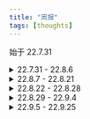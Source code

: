 ```yaml
---
title: "周报"
tags: [thoughts]
---
```


始于 22.7.31

<!--more-->


<details>
  <summary>22.7.31 - 22.8.6</summary>

本周原计划是准备秋招，在周一干完了能应付一周的活后，周二突然来了个很急的需求，要求本周内完成，秋招的事就只能先放放了。

这个需求非常 CRUD，需要从服务器日志中解析出所有的用户 id，调用 rpc 接口去查询用户的更多数据，最后把数据通过 api 插入到 OLAP 数据库。

最终顺利在周五完成需求，事后总结有几点收获：

* 动态语言挺好用。setattr 能对库的类增加成员函数，减少很多冗余代码。不过对于其他语言，用 trait 也能满足我的需求
* 类型系统很重要，py 应该强制要求类型标注。内部库有一个函数调用类型匹配错误的 bug，该代码之前没被调用过，藏匿至今，不可思议。要是有类型标注，不致于此。想起之前跟面试官介绍 mypy 项目的被鄙夷的场面了
* 库函数向用户通知错误的方式，除了错误码就是抛出异常。这次的需求用 py2 编写，我采用抛出异常的方式，在主函数 catch 异常并写入日志，极大降低理清程序逻辑的心智负担，避免错误码层层传递，深刻感受到异常控制流的威力
* 以下代码并不等价
```
try:
    count += 1
except:
    count += 1
```

```
try:
    pass
except:
    pass
finally:
    count += 1
```
* 序列化反序列化意外地非常耗时。之前读 ddia 有这么一段话，大意是，内存数据库更快的原因不在于数据是存放在内存中，而是因为免去了数据打包解包的过程。如果内存足够大，基于磁盘的数据库也可以不需要磁盘 IO。当时将信将疑，现在总算见识到了
* 在思考业务的边界情况时，总结了一些方法论。比如函数的语义最好写成纯函数，逻辑性的 bug 通常出现在有副作用的变量上，需要着重关注有副作用变量经过的控制流，以及与该变量有关联的其他副作用变量。总结得还不太完善。我觉得形式化验证是不是就在关心这方面的工作，有空了解一下
* 公司内部的工具链太老了，吐槽已久。正好周一读了这篇[博文](https://xuanwo.io/reports/2022-25/)，有了更深的体会
</details>



<details>
  <summary>22.8.7 - 22.8.21</summary>

这两周在准备面试的东西，快速复习之前的笔记，发现好多细节都忘记了，可惜没太多时间去温习，只能走马观花，感觉有点手忙脚乱，不知道要干嘛了。

到目前为止投了 13 家公司，有回复的只有四家。简单记录接下来的安排

- [x] 13 号华为一二面
- [x] 14 号大疆笔试
- [x] 18 号寒武纪电面
- [x] 20 号华为主管面
- [x] 22 号转正相关工作

17 号刷脉脉时发现之前参加开源项目眼熟的大佬在发内推帖，加微信发了自己的简历。他看完提一口不很偏数据库。我自己心知肚明，但还是很沮丧。总结这几年的学习生涯，自己东学一点西学一点，蜻蜓点水，没有真正专注于一个领域去深挖。深感自己太菜了，眼界也狭窄。看了看大佬们的博客，整理了之后要学习的东西（接下来大概得毕业论文写完才有空了吧）。目前还是看看 leveldb，应付一下面试再说吧。

<details>
  <summary>TODO List</summary>

要读的书

- [ ] Readings in Database Systems
- [ ] 精通 LevelDB
- [ ] MySQL 技术内幕：InnoDB存储引擎
- [ ] 数据库查询优化器的艺术：原理解析与 SQL 性能优化
- [ ] 阅读[风空之枫的书单](https://github.com/mapleFU/MySQL-eight-legged)

要读的论文

- [ ] [C-Store: A Column-oriented DBMS](https://web.stanford.edu/class/cs345d-01/rl/cstore.pdf)
- [x] [Wisckey](https://www.bilibili.com/read/cv13658411)、 [参考资料](https://www.zhihu.com/column/c_1452633136869416960)
- [ ] [卡比卡比的知乎专栏](https://www.zhihu.com/column/c_1440347225616953344)

要研究的项目

- [ ] boltdb [参考资料](https://zhuanlan.zhihu.com/p/391693148)
- [ ] TinyKV
- [ ] TinySql
- [ ] kvrocks

</details>

</details>

<details>
  <summary>22.8.22 - 22.8.28</summary>
  
22 号公司的转正通知下来了，leader 跟我说整个工作室都没 hc 可以转正。那也是没办法的事，遇上了就是遇上了，没办法就是没办法。

23 号看了篇[博文](https://www.tisonkun.org/2022/08/22/github-for-hrs/)，深感还是得多提高自己的影响力，多参与开源。

这周确定没 hc 后就光明正大摸鱼了。周三下午连续三场面试车轮战很累，寒武纪面得不好，领域知识确实不足。selectdb 面试体验极佳，上次这么聊得来的还是春招蚂蚁一面。蔚来面得中规中矩，一面挂有点意外。周五 selectdb 二面，面试体验也很好，希望能有好的结果。

- [x] 24 号寒武纪二面
- [x] 24 号 selectdb 一面
- [x] 24 号蔚来一面
- [x] 25 号学校中期答辩
- [x] 26 号 selectdb 二面
- [x] 27 号美团笔试
- [x] 26 号 selectdb 二面
</details>


<details>
  <summary>22.8.29 - 22.9.4</summary>
selectdb 二面挂，遗憾。目前投了二十多家，还没有一个 offer，感觉已经很久没有发生好的事情了。现在相比春招时硬气不少，但面试还是没过，意识到自己应该在某个专业领域持续投入，这周找几篇论文开始看了，也开始做 cmu15445 的实验。不过在周五的时候，在群里看到搞静态分析的真大佬也投了 selectdb，和我也是同个面试官，这下对比很明显了，泪目。大佬很顺利，offer 30K。据我所知他好像也没搞数据库，我开始动摇了，也许面试更看重的不是专业知识，而是开源贡献？
  
大疆面试时问了访问者模式，我前段时间在写数据库时就遇到这个问题并心里总结一下，但是面试时记不清了。现在记录如下：

* 根据不同派生类执行不同操作，比如说 Binder 将 AST 转成 Bound 的场景。Binder::bind 函数输入参数是 AST 基类指针，需要根据不同派生类做对应操作。

1. Binder 直接调用 AST 虚函数，由 AST 派生类的虚函数生成对应的 Bound 派生类。可以，但是我们希望将执行的过程从 AST 类中抽离到 Binder 中。因为在某些场景，执行的内容从逻辑上讲并不是 AST 的功能
2. 给 AST 加入 tag，根据 tag 来获取派生类的类型，并将 AST 基类指针转成派生类。可以，但不优雅。
 * 构造 AST 派生类需要定义 tag 值，而且 bind 中需要判断 tag 进行分发。而且继承树很深的情况下，需要判断很多次 tag（Statement-Expression-Value-StringValue）
 * raw 基类指针转成派生类指针很容易，但是基类智能指针转成派生类智能指针有点麻烦
3. 使用访问者模式。bind 调用指针的虚函数，虚函数调用 Binder 对应的函数。这函数一般都是重载函数，由参数匹配选择对应的重载函数。
4. 考虑到访问者模式调用链复杂，bind 直接调用由参数匹配选择对应的重载函数。不可以，因为基类指针不能自动向派生类转换。  
* 派生类的虚函数返回不同类型，基类的虚函数返回值如何定义？比如基类 Value，派生类 StringValue、IntValue，虚函数 GetValue()
1. union
2. variant，最好配合 visit 一起使用 [参考](https://zhuanlan.zhihu.com/p/366537214)


- [x] 29 号字节一面
- [x] 1 号大疆一面
- [x] wisckey 论文
- [ ] An Overview of Query Optimization in Relation Systems
- [ ] Differentiated Key-Value Storage Management for Balanced I/O Performance，[参考](https://www.scienjus.com/diffkv/)
- [ ] [数据库学习经验杂谈（长期更新）](https://zhuanlan.zhihu.com/p/553503630)
</details>

<details>
  <summary>22.9.5 - 22.9.25</summary>
这周所有事都凑一起，疫情封城边缘，离职办理，出租屋到期，笔试面试，电脑坏了，打乱太多计划。不过最后还是都 handle 了，只是花了不少钱。

在家隔离了几天，除了笔试面试，没怎么学习。

17 号回校。

回校一周一直看 eac 这本书，也记了几篇笔记，感觉很好。


</details>
